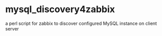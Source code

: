 mysql_discovery4zabbix
======================

a perl script for zabbix to discover configured MySQL instance on client server
